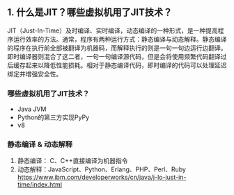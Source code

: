 ## 1. 什么是JIT？哪些虚拟机用了JIT技术？
JIT（Just-In-Time）及时编译、实时编译，动态编译的一种形式，是一种提高程序运行效率的方法。通常，程序有两种运行方式：静态编译与动态解释。静态编译的程序在执行前全部被翻译为机器码，而解释执行的则是一句一句边运行边翻译。
即时编译器则混合了这二者，一句一句编译源代码，但是会将使用频繁代码翻译过后缓存起来以降低性能损耗。相对于静态编译代码，即时编译的代码可以处理延迟绑定并增强安全性。

### 哪些虚拟机用了JIT技术？
- Java JVM
- Python的第三方实现PyPy
- v8

### 静态编译 & 动态解释
1. 静态编译： C、C++直接编译为机器指令
2. 动态解释：JavaScript、Python、Erlang、PHP、Perl、Ruby
https://www.ibm.com/developerworks/cn/java/j-lo-just-in-time/index.html